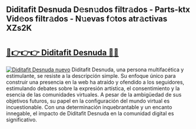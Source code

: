 ## Diditafit Desnuda D𝚎sn𝚞dos filtr𝚊dos - Parts-ktx Vid𝚎os filtr𝚊dos - N𝚞evas f𝚘tos atr𝚊ctivas XZs2K

# <h2><a href="http://mbe5cch.tromn.icu/?c=Diditafit+Desnuda">🔗👉👉👉 Diditafit Desnuda 🔗🔗</a></h2>

[![Diditafit Desnuda nuevo](https://i.imgur.com/pEAQMta.gif)](http://mbe5cch.tromn.icu/?c=Diditafit+Desnuda)
Diditafit Desnuda, una persona multifacética y estimulante, se resiste a la descripción simple. Su enfoque único para construir una presencia en la web ha atraído y ofendido a los seguidores, estimulando debates sobre la expresión artística, el consentimiento y la esencia de las comunidades virtuales. A pesar de la ambigüedad de sus objetivos futuros, su papel en la configuración del mundo virtual es incuestionable. Con una determinación inquebrantable y un encanto innegable, el impacto de Diditafit Desnuda en la comunidad digital es significativo.
